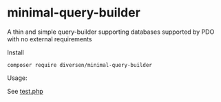 # minimal-query-builder

A thin and simple query-builder supporting databases supported by PDO
with no external requirements

Install 

    composer require diversen/minimal-query-builder

Usage: 

See [test.php](test.php)